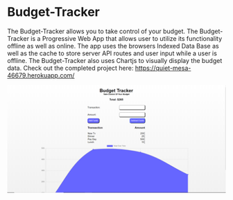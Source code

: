 # Budget-Tracker
The Budget-Tracker allows you to take control of your budget. The Budget-Tracker is a Progressive Web App that allows user to utilize its functionality offline as well as online. The app uses the browsers Indexed Data Base as well as the cache to store server API routes and user input while a user is offline. The Budget-Tracker also uses Chartjs to visually display the budget data. Check out the completed project here: https://quiet-mesa-46679.herokuapp.com/

![Screenshot](./public/images/capture.PNG)